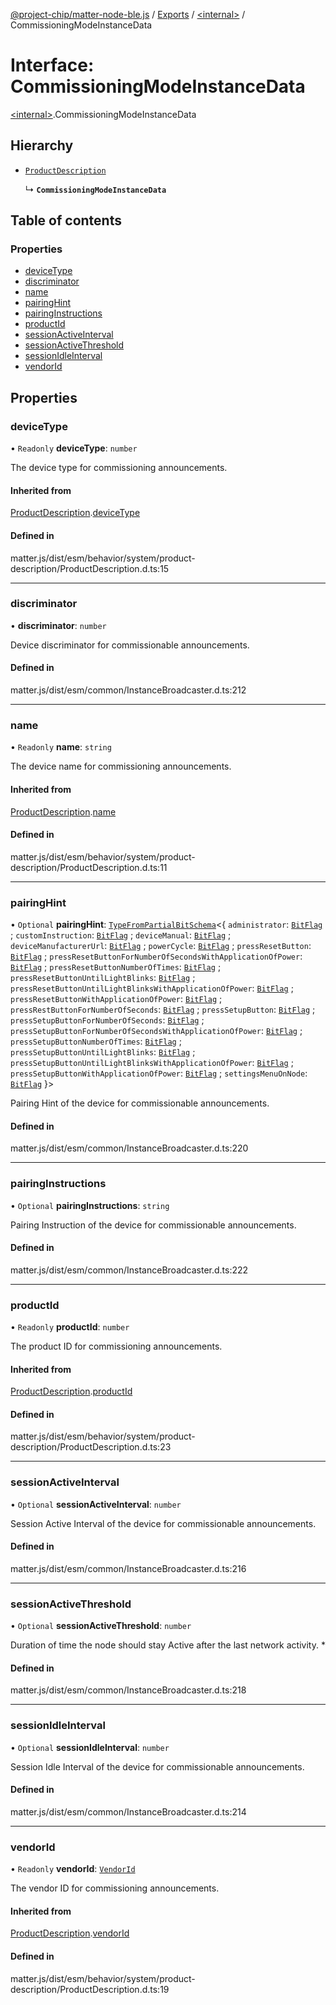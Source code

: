 [@project-chip/matter-node-ble.js](../README.md) / [Exports](../modules.md) / [\<internal\>](../modules/internal_.md) / CommissioningModeInstanceData

# Interface: CommissioningModeInstanceData

[\<internal\>](../modules/internal_.md).CommissioningModeInstanceData

## Hierarchy

- [`ProductDescription`](internal_.ProductDescription.md)

  ↳ **`CommissioningModeInstanceData`**

## Table of contents

### Properties

- [deviceType](internal_.CommissioningModeInstanceData.md#devicetype)
- [discriminator](internal_.CommissioningModeInstanceData.md#discriminator)
- [name](internal_.CommissioningModeInstanceData.md#name)
- [pairingHint](internal_.CommissioningModeInstanceData.md#pairinghint)
- [pairingInstructions](internal_.CommissioningModeInstanceData.md#pairinginstructions)
- [productId](internal_.CommissioningModeInstanceData.md#productid)
- [sessionActiveInterval](internal_.CommissioningModeInstanceData.md#sessionactiveinterval)
- [sessionActiveThreshold](internal_.CommissioningModeInstanceData.md#sessionactivethreshold)
- [sessionIdleInterval](internal_.CommissioningModeInstanceData.md#sessionidleinterval)
- [vendorId](internal_.CommissioningModeInstanceData.md#vendorid)

## Properties

### deviceType

• `Readonly` **deviceType**: `number`

The device type for commissioning announcements.

#### Inherited from

[ProductDescription](internal_.ProductDescription.md).[deviceType](internal_.ProductDescription.md#devicetype)

#### Defined in

matter.js/dist/esm/behavior/system/product-description/ProductDescription.d.ts:15

___

### discriminator

• **discriminator**: `number`

Device discriminator for commissionable announcements.

#### Defined in

matter.js/dist/esm/common/InstanceBroadcaster.d.ts:212

___

### name

• `Readonly` **name**: `string`

The device name for commissioning announcements.

#### Inherited from

[ProductDescription](internal_.ProductDescription.md).[name](internal_.ProductDescription.md#name)

#### Defined in

matter.js/dist/esm/behavior/system/product-description/ProductDescription.d.ts:11

___

### pairingHint

• `Optional` **pairingHint**: [`TypeFromPartialBitSchema`](../modules/internal_.md#typefrompartialbitschema)\<\{ `administrator`: [`BitFlag`](../modules/internal_.md#bitflag) ; `customInstruction`: [`BitFlag`](../modules/internal_.md#bitflag) ; `deviceManual`: [`BitFlag`](../modules/internal_.md#bitflag) ; `deviceManufacturerUrl`: [`BitFlag`](../modules/internal_.md#bitflag) ; `powerCycle`: [`BitFlag`](../modules/internal_.md#bitflag) ; `pressResetButton`: [`BitFlag`](../modules/internal_.md#bitflag) ; `pressResetButtonForNumberOfSecondsWithApplicationOfPower`: [`BitFlag`](../modules/internal_.md#bitflag) ; `pressResetButtonNumberOfTimes`: [`BitFlag`](../modules/internal_.md#bitflag) ; `pressResetButtonUntilLightBlinks`: [`BitFlag`](../modules/internal_.md#bitflag) ; `pressResetButtonUntilLightBlinksWithApplicationOfPower`: [`BitFlag`](../modules/internal_.md#bitflag) ; `pressResetButtonWithApplicationOfPower`: [`BitFlag`](../modules/internal_.md#bitflag) ; `pressRestButtonForNumberOfSeconds`: [`BitFlag`](../modules/internal_.md#bitflag) ; `pressSetupButton`: [`BitFlag`](../modules/internal_.md#bitflag) ; `pressSetupButtonForNumberOfSeconds`: [`BitFlag`](../modules/internal_.md#bitflag) ; `pressSetupButtonForNumberOfSecondsWithApplicationOfPower`: [`BitFlag`](../modules/internal_.md#bitflag) ; `pressSetupButtonNumberOfTimes`: [`BitFlag`](../modules/internal_.md#bitflag) ; `pressSetupButtonUntilLightBlinks`: [`BitFlag`](../modules/internal_.md#bitflag) ; `pressSetupButtonUntilLightBlinksWithApplicationOfPower`: [`BitFlag`](../modules/internal_.md#bitflag) ; `pressSetupButtonWithApplicationOfPower`: [`BitFlag`](../modules/internal_.md#bitflag) ; `settingsMenuOnNode`: [`BitFlag`](../modules/internal_.md#bitflag)  }\>

Pairing Hint of the device for commissionable announcements.

#### Defined in

matter.js/dist/esm/common/InstanceBroadcaster.d.ts:220

___

### pairingInstructions

• `Optional` **pairingInstructions**: `string`

Pairing Instruction of the device for commissionable announcements.

#### Defined in

matter.js/dist/esm/common/InstanceBroadcaster.d.ts:222

___

### productId

• `Readonly` **productId**: `number`

The product ID for commissioning announcements.

#### Inherited from

[ProductDescription](internal_.ProductDescription.md).[productId](internal_.ProductDescription.md#productid)

#### Defined in

matter.js/dist/esm/behavior/system/product-description/ProductDescription.d.ts:23

___

### sessionActiveInterval

• `Optional` **sessionActiveInterval**: `number`

Session Active Interval of the device for commissionable announcements.

#### Defined in

matter.js/dist/esm/common/InstanceBroadcaster.d.ts:216

___

### sessionActiveThreshold

• `Optional` **sessionActiveThreshold**: `number`

Duration of time the node should stay Active after the last network activity. *

#### Defined in

matter.js/dist/esm/common/InstanceBroadcaster.d.ts:218

___

### sessionIdleInterval

• `Optional` **sessionIdleInterval**: `number`

Session Idle Interval of the device for commissionable announcements.

#### Defined in

matter.js/dist/esm/common/InstanceBroadcaster.d.ts:214

___

### vendorId

• `Readonly` **vendorId**: [`VendorId`](../modules/internal_.md#vendorid)

The vendor ID for commissioning announcements.

#### Inherited from

[ProductDescription](internal_.ProductDescription.md).[vendorId](internal_.ProductDescription.md#vendorid)

#### Defined in

matter.js/dist/esm/behavior/system/product-description/ProductDescription.d.ts:19
